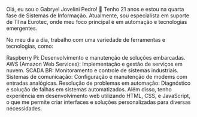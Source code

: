 Olá, eu sou o Gabryel Jovelini Pedro! 👋
Tenho 21 anos e estou na quarta fase de Sistemas de Informação. Atualmente, sou especialista em suporte de TI na Eurotec, onde meu foco principal é em automação e tecnologias emergentes.

No meu dia a dia, trabalho com uma variedade de ferramentas e tecnologias, como:

Raspberry Pi: Desenvolvimento e manutenção de soluções embarcadas.
AWS (Amazon Web Services): Implementação e gestão de serviços em nuvem.
SCADA BR: Monitoramento e controle de sistemas industriais.
Sistemas de comunicação: Configuração e manutenção de modems com entradas analógicas.
Resolução de problemas em automação: Diagnóstico e solução de falhas em sistemas automatizados.
Além disso, tenho experiência em desenvolvimento web utilizando HTML, CSS, e JavaScript, o que me permite criar interfaces e soluções personalizadas para diversas necessidades.
